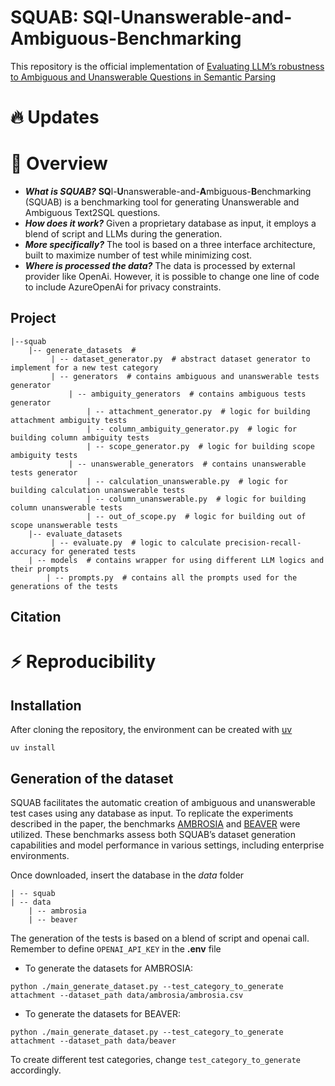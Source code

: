 # SQUAB: **SQ**l-**U**nanswerable-and-**A**mbiguous-**B**enchmarking

This repository is the official implementation
of [Evaluating LLM’s robustness to Ambiguous and Unanswerable Questions
in Semantic Parsing]()

# 🔥 Updates

# 🏴󠁶󠁵󠁭󠁡󠁰󠁿 Overview
* ***What is SQUAB?*** **SQ**l-**U**nanswerable-and-**A**mbiguous-**B**enchmarking (SQUAB) is a benchmarking tool for generating Unanswerable and Ambiguous Text2SQL questions.
* ***How does it work?*** Given a proprietary database as input, it employs a blend of script and LLMs during the generation.
* ***More specifically?*** The tool is based on a three interface architecture, built to maximize number of test while minimizing cost.
* ***Where is processed the data?*** The data is processed by external provider like OpenAi. However, it is possible to change one line of code to include AzureOpenAi for privacy constraints.

## Project

```shell
|--squab
    |-- generate_datasets  # 
         | -- dataset_generator.py  # abstract dataset generator to implement for a new test category
         | -- generators  # contains ambiguous and unanswerable tests generator
             | -- ambiguity_generators  # contains ambiguous tests generator
                 | -- attachment_generator.py  # logic for building attachment ambiguity tests
                 | -- column_ambiguity_generator.py  # logic for building column ambiguity tests
                 | -- scope_generator.py  # logic for building scope ambiguity tests
             | -- unanswerable_generators  # contains unanswerable tests generator
                 | -- calculation_unanswerable.py  # logic for building calculation unanswerable tests
                 | -- column_unanswerable.py  # logic for building column unanswerable tests
                 | -- out_of_scope.py  # logic for building out of scope unanswerable tests
    |-- evaluate_datasets  
         | -- evaluate.py  # logic to calculate precision-recall-accuracy for generated tests 
    | -- models  # contains wrapper for using different LLM logics and their prompts
        | -- prompts.py  # contains all the prompts used for the generations of the tests
```

## Citation

# ⚡️ Reproducibility

## Installation

After cloning the repository, the environment can be created with [uv](https://docs.astral.sh/uv/)

```console
uv install
```

## Generation of the dataset

SQUAB facilitates the automatic creation of ambiguous and unanswerable test cases using any database as input.
To replicate the experiments described in the paper, the benchmarks [AMBROSIA](https://ambrosia-benchmark.github.io/) and [BEAVER](https://github.com/peterbaile/beaver/tree/main) were utilized.
These benchmarks assess both SQUAB’s dataset generation capabilities and model performance in various settings, including enterprise environments.

Once downloaded, insert the database in the _data_ folder 
```shell
| -- squab
| -- data
    | -- ambrosia
    | -- beaver
```
The generation of the tests is based on a blend of script and openai call. Remember to define `OPENAI_API_KEY` in the **.env** file

- To generate the datasets for AMBROSIA:

```shell
python ./main_generate_dataset.py --test_category_to_generate attachment --dataset_path data/ambrosia/ambrosia.csv
```

- To generate the datasets for BEAVER:

```shell
python ./main_generate_dataset.py --test_category_to_generate attachment --dataset_path data/beaver
```

To create different test categories, change `test_category_to_generate` accordingly.  

